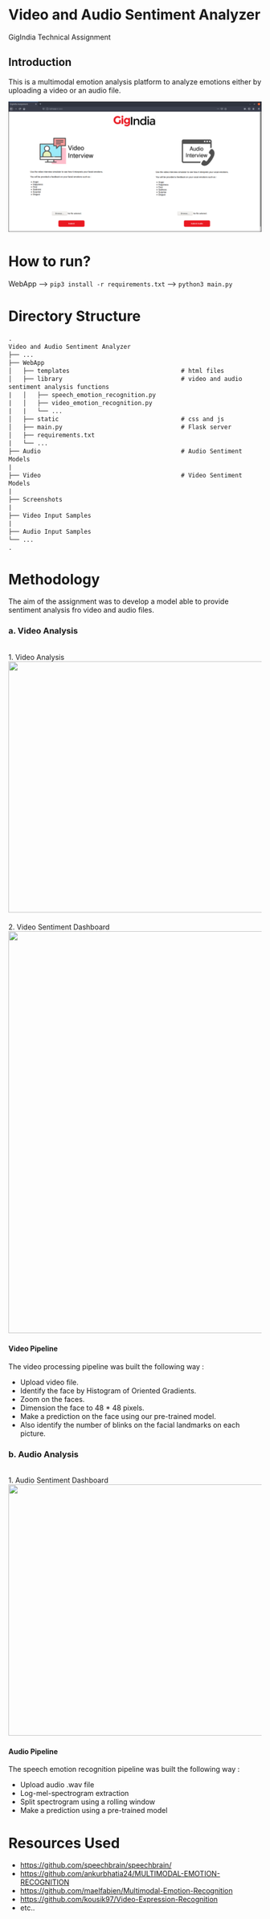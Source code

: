 # Video and Audio Sentiment Analyzer
 GigIndia Technical Assignment

## Introduction

This is a multimodal emotion analysis platform to analyze emotions either by uploading a video or an audio file.

![alt text](https://github.com/tsm9999/GigIndia-Technical-Assignment/blob/main/Screenshots/index.png)

# How to run?

WebApp --> `pip3 install -r requirements.txt` --> `python3 main.py`

# Directory Structure

    .
    Video and Audio Sentiment Analyzer
    ├── ...
    ├── WebApp                    
    │   ├── templates								# html files                
    │   ├── library									# video and audio sentiment analysis functions
    |   │   ├── speech_emotion_recognition.py
    |   │   ├── video_emotion_recognition.py
    |   |   └── ...  
    │   ├── static             						# css and js 
    │   ├── main.py									# Flask server
    │   ├── requirements.txt
    |   └── ...  
    ├── Audio 										# Audio Sentiment Models
    |
    ├── Video 										# Video Sentiment Models
    |
    ├── Screenshots
    |
    ├── Video Input Samples
    |
    ├── Audio Input Samples
    └── ... 
    .
    
# Methodology

The aim of the assignment was to develop a model able to provide sentiment analysis fro video and audio files.

### a. Video Analysis
<br>
1. Video Analysis<img src="https://github.com/tsm9999/Video-and-Audio-Sentiment-Analyzer/blob/main/Screenshots/video_analysis.png" width="1000" height="500">
<br>
<br>
2. Video Sentiment Dashboard<img src="https://github.com/tsm9999/Video-and-Audio-Sentiment-Analyzer/blob/main/Screenshots/video_dashboard.png" width="1000" height="800">
<br>

#### Video Pipeline

The video processing pipeline was built the following way :
- Upload video file.
- Identify the face by Histogram of Oriented Gradients.
- Zoom on the faces.
- Dimension the face to 48 * 48 pixels.
- Make a prediction on the face using our pre-trained model.
- Also identify the number of blinks on the facial landmarks on each picture.


### b. Audio Analysis
<br>
1. Audio Sentiment Dashboard <img src="https://github.com/tsm9999/Video-and-Audio-Sentiment-Analyzer/blob/main/Screenshots/audio_dashboard.png" width="1000" height="500">
 <br>

#### Audio Pipeline

The speech emotion recognition pipeline was built the following way :
- Upload audio .wav file
- Log-mel-spectrogram extraction
- Split spectrogram using a rolling window
- Make a prediction using a pre-trained model


# Resources Used

- https://github.com/speechbrain/speechbrain/
- https://github.com/ankurbhatia24/MULTIMODAL-EMOTION-RECOGNITION
- https://github.com/maelfabien/Multimodal-Emotion-Recognition
- https://github.com/kousik97/Video-Expression-Recognition
- etc..
